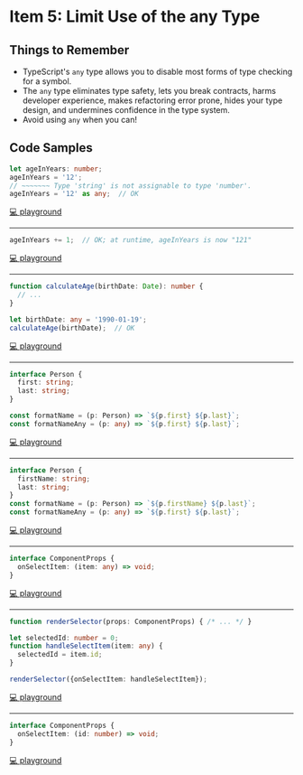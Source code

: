 # Item 5: Limit Use of the any Type

## Things to Remember

- TypeScript's `any` type allows you to disable most forms of type checking for a symbol.
- The `any` type eliminates type safety, lets you break contracts, harms developer experience, makes refactoring error prone, hides your type design, and undermines confidence in the type system.
- Avoid using `any` when you can!
## Code Samples

```ts
let ageInYears: number;
ageInYears = '12';
// ~~~~~~~ Type 'string' is not assignable to type 'number'.
ageInYears = '12' as any;  // OK
```

[💻 playground](https://www.typescriptlang.org/play/?ts=5.4.5#code/DYUwLgBAhg5iCSA7AmiKAnAzgLgogrgLYBGI6A3AFCwIppYQC8EA5AIwBMLVA9DxAD8hwgRAAqATwAOIVpjDoAlohgsIizHgD2kKJkyKYiKMVAQwW89NksCJMiwB01OElQZNzdl2iaoiCXIICD4IAHkAaUogA)

----

```ts
ageInYears += 1;  // OK; at runtime, ageInYears is now "121"
```

[💻 playground](https://www.typescriptlang.org/play/?ts=5.4.5#code/DYUwLgBAhg5iCSA7AmiKAnAzgLgogrgLYBGI6A3AFCwIppYQC8EA5AIwBMLVA9DxAD8hwgRAAqATwAOIVpjDoAlohgsIizHgD2kKJkyKYiKMVAQwW89NksCJMiwB01OElQZNzdl2iaoiCXIICD4IAHkAaRdadwYAamY2IJD+SKCoSHR8RDBFQhAAGmhXOg91TUQtAHcIACJONlrKIA)

----

```ts
function calculateAge(birthDate: Date): number {
  // ...
}

let birthDate: any = '1990-01-19';
calculateAge(birthDate);  // OK
```

[💻 playground](https://www.typescriptlang.org/play/?ts=5.4.5#code/DYUwLgBAhg5iCSA7AmiKAnAzgLgogrgLYBGI6A3AFCwIppYQC8EA5AIwBMLVA9DxAD8hwgRAAqATwAOIVpjDoAlohgsIizHgD2kKJkyKYiKMVAQwW89NksCJMiwB01OElQZNzdl2iaoiCXIICD4IAHkAaUoAM3xEAGMwRS1ECHioYHj8YCgwEABBOAAKYkV0MAALABFckFwavIBKXDtSdAgAb0pg0IBhMIBZAAUAJQBRAGUJ7oh0cHx0VIAGKh7+MYA5KsoAX0pKUEhS8ura3H8JJlY2AE4bpYBaJbYH2+5KdMzs2sKQErLKg0QI0giF+JF9kA)

----

```ts
interface Person {
  first: string;
  last: string;
}

const formatName = (p: Person) => `${p.first} ${p.last}`;
const formatNameAny = (p: any) => `${p.first} ${p.last}`;
```

[💻 playground](https://www.typescriptlang.org/play/?ts=5.4.5#code/JYOwLgpgTgZghgYwgAgArQM4HsTIN4BQyyMwUGYAXMhVKAOYDcRyANnBdbQ8wL4EEEOCiSxQAtnDAA5OOJQBeZAAoADtXTkcASmQKAfMgAGAEjyqAdKXJheyM5fYVeR5kJAiYYyTLkQAgiAAnnoq6shwwboGxg5WZM725hZOtq4EQA)

----

```ts
interface Person {
  firstName: string;
  last: string;
}
const formatName = (p: Person) => `${p.firstName} ${p.last}`;
const formatNameAny = (p: any) => `${p.first} ${p.last}`;
```

[💻 playground](https://www.typescriptlang.org/play/?ts=5.4.5#code/JYOwLgpgTgZghgYwgAgArQM4HsTIN4BQyyMwUGYAcnALYQBcyFUoA5gNxHIA2cFjzNpwC+BBDgoksUGnCq0UAXmQAKAA6N05HAEpkigHzIABgBI8agHSly8usOTmrvCsOOdxISTGmy7EAEEQAE99VQ1kOBC9QxMnazJXRwtLFzA3TiA)

----

```ts
interface ComponentProps {
  onSelectItem: (item: any) => void;
}
```

[💻 playground](https://www.typescriptlang.org/play/?ts=5.4.5#code/JYOwLgpgTgZghgYwgAgMIHsC2AHdILgAKU62AzsgN4BQyyeAyhADYQJgCSkmAXMgBTBufOCACeASmQBeAHzIAbumAATANzUAvtSA)

----

```ts
function renderSelector(props: ComponentProps) { /* ... */ }

let selectedId: number = 0;
function handleSelectItem(item: any) {
  selectedId = item.id;
}

renderSelector({onSelectItem: handleSelectItem});
```

[💻 playground](https://www.typescriptlang.org/play/?ts=5.4.5#code/JYOwLgpgTgZghgYwgAgMIHsC2AHdILgAKU62AzsgN4BQyyeAyhADYQJgCSkmAXMgBTBufOCACeASmQBeAHzIAbumAATANzUAvtRgBXEO2B5kUAiuhNW7dFH7YS5Phhx4CYYqTJTKyAPQAqZAA6EOR-X2RtalYwZDIWNkgVDhU+EF1MACNoGWQABg09AzAjEGQAC1EVVktErghMQWFkUUkqWjiE9ghklVyhBqDVDSjTEHMoWutbSkYuzmbK8Zr5+sxNCQ0gA)

----

```ts
interface ComponentProps {
  onSelectItem: (id: number) => void;
}
```

[💻 playground](https://www.typescriptlang.org/play/?ts=5.4.5#code/JYOwLgpgTgZghgYwgAgMIHsC2AHdILgAKU62AzsgN4BQyyeAyhADYQJgCSkmAXMgBTAAJnxABXTACNoASmQBeAHzIAbumEBuagF9qQA)
